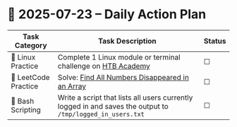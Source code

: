 # 📌 2025-07-23 – Daily Action Plan

| Task Category        | Task Description                                                                                                           | Status |
| -------------------- | -------------------------------------------------------------------------------------------------------------------------- | ------ |
| 🐧 Linux Practice    | Complete 1 Linux module or terminal challenge on [HTB Academy](https://academy.hackthebox.com/)                            | ☐      |
| 🧠 LeetCode Practice | Solve: [Find All Numbers Disappeared in an Array](https://leetcode.com/problems/find-all-numbers-disappeared-in-an-array/) | ☐      |
| 📜 Bash Scripting    | Write a script that lists all users currently logged in and saves the output to `/tmp/logged_in_users.txt`                 | ☐      |
